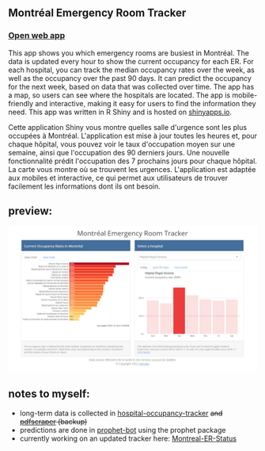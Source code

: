 ## Montréal Emergency Room Tracker 
### <a href="https://jlomako.shinyapps.io/Montreal_ER/">Open web app</a>

This app shows you which emergency rooms are busiest in Montréal. 
The data is updated every hour to show the current occupancy for each ER.
For each hospital, you can track the median occupancy rates over the week, 
as well as the occupancy over the past 90 days. 
It can predict the occupancy for the next week, based on data that was collected over time.
The app has a map, so users can see where the hospitals are located.
The app is mobile-friendly and interactive, making it easy for users to find the information they need.
This app was written in R Shiny and is hosted on <a href="https://jlomako.shinyapps.io/Montreal_ER/">shinyapps.io</a>.

Cette application Shiny vous montre quelles salle d'urgence sont les plus occupées à Montréal. L'application est mise à jour toutes les heures et, pour chaque hôpital, vous pouvez voir le taux d'occupation moyen sur une semaine, ainsi que l'occupation des 90 derniers jours. Une nouvelle fonctionnalité prédit l'occupation des 7 prochains jours pour chaque hôpital. La carte vous montre où se trouvent les urgences. L'application est adaptée aux mobiles et interactive, ce qui permet aux utilisateurs de trouver facilement les informations dont ils ont besoin. 

## preview:
<img src="docs/MTLER.jpg" alt="screenshot">

## notes to myself:
* long-term data is collected in <a href="https://github.com/jlomako/hospital-occupancy-tracker">hospital-occupancy-tracker</a> <s>and <a href="https://github.com/jlomako/pdfscraper">pdfscraper</a> (backup)</s>
* predictions are done in <a href="https://github.com/jlomako/prophet-bot">prophet-bot</a> using the prophet package
* currently working on an updated tracker here: <a href="https://github.com/jlomako/Montreal-ER-Status">Montreal-ER-Status</a>
